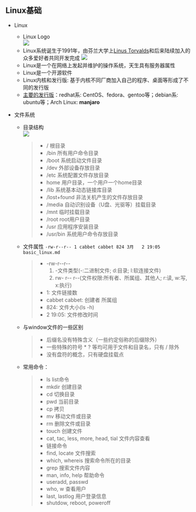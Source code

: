 ## Linux基础

- Linux
    - Linux Logo    
    ![](https://upload.wikimedia.org/wikipedia/commons/3/35/Tux.svg)
    - Linux系统诞生于1991年，由芬兰大学上[Linus Torvalds](https://baike.baidu.com/item/%E6%9E%97%E7%BA%B3%E6%96%AF%C2%B7%E6%9C%AC%E7%BA%B3%E7%AC%AC%E5%85%8B%E7%89%B9%C2%B7%E6%89%98%E7%93%A6%E5%85%B9/1034429?fromtitle=Linus%20Torvalds&fromid=9336769&fr=aladdin)和后来陆续加入的众多爱好者共同开发完成
    ![](https://upload.wikimedia.org/wikipedia/commons/thumb/0/01/LinuxCon_Europe_Linus_Torvalds_03_%28cropped%29.jpg/220px-LinuxCon_Europe_Linus_Torvalds_03_%28cropped%29.jpg)
    - Linux是一个在网络上发起并维护的操作系统，天生具有服务器属性
    - Linux是一个开源软件
    - Linux内核和发行版: 基于内核不同厂商加入自己的程序、桌面等形成了不同的发行版
    - [主要的发行版](https://distrowatch.com/dwres.php?resource=popularity)：redhat系: CentOS、fedora、gentoo等；debian系: ubuntu等；Arch Linux: **manjaro**

- 文件系统
    - 目录结构  
    ![](http://www.runoob.com/wp-content/uploads/2014/06/003vPl7Rty6E8kZRlAEdc690.jpg)
        > - / 根目录
        > - /bin 所有用户命令目录
        > - /boot 系统启动文件目录
        > - /dev 外部设备存放目录
        > - /etc 系统配置文件存放目录
        > - home 用户目录，一个用户一个home目录
        > - /lib 系统基本动态链接库目录
        > - /lost+found 非法关机产生的文件存放目录
        > - /media 自动识别设备（U盘、光驱等）挂载目录
        > - /mnt 临时挂载目录
        > - /root root用户目录
        > - /usr 应用程序安装目录
        > - /usr/bin 系统用户命令存放目录
    - 文件属性
    `-rw-r--r-- 1 cabbet cabbet 824 3月   2 19:05 basic_linux.md`
        > - -rw-r--r--
         >    1) -文件类型(-:二进制文件; d:目录; l:软连接文件)
         >    2) rw- r-- r--(文件权限:所有者、所属组、其他人; r:读, w:写, x:执行)
        > - 1: 文件链接数
        > - cabbet cabbet: 创建者 所属组
        > - 824: 文件大小(ls -h)
        > - 2 19:05: 文件修改时间
    - 与window文件的一些区别
        > - 后缀名没有特殊含义（一些约定俗称的后缀除外）
        > - 一些特殊的符号 * ? 等均可用于文件和目录名，只有 / 除外
        > - 没有盘符的概念，只有硬盘挂载点
    - 常用命令：
        > - ls list命令
        > - mkdir 创建目录
        > - cd 切换目录
        > - pwd 当前目录
        > - cp 拷贝
        > - mv 移动文件或目录
        > - rm 删除文件或目录
        > - touch 创建文件
        > - cat, tac, less, more, head, tial 文件内容查看
        > - 链接命令
        > - find, locate 文件搜索
        > - which, whereis 搜索命令所在的目录
        > - grep 搜索文件内容
        > - man, info, help 帮助命令
        > - useradd, passwd
        > - who, w 查看用户
        > - last, lastlog 用户登录信息
        > - shutdow, reboot, poweroff
